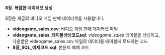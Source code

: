 <b>8장. 복잡한 데이터셋 생성</b>

8장은 캐글의 비디오 게임 판매 데이터셋을 사용합니다.

- <b>videogame_sales.csv</b>: 비디오 게임 판매 데이터셋 파일
- <b>videogame_sales_테이블생성코드sql</b>: *videogame_sales* 테이블을 생성하고, 다운받은 videogame_sales.csv 파일의 데이터를 테이블에 로드하는 코드
- <b>8장_SQL_예제코드.sql</b>: 본문의 예제 코드
